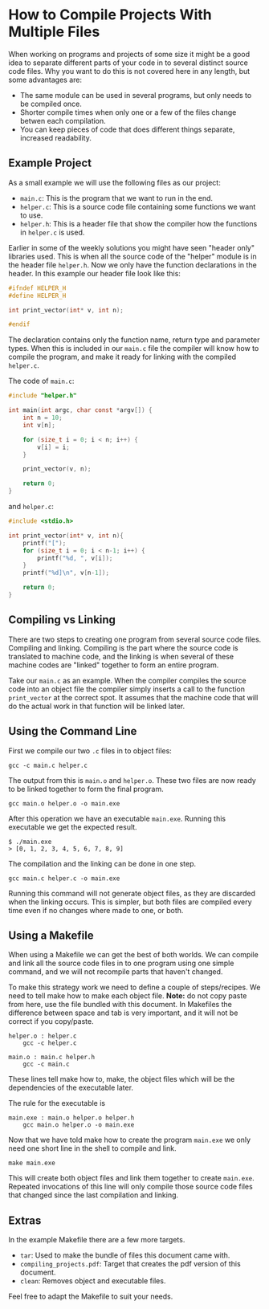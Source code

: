 # How to Compile Projects With Multiple Files

When working on programs and projects of some size it might be a good idea to separate different parts of your code in to several distinct source code files. Why you want to do this is not covered here in any length, but some advantages are:

- The same module can be used in several programs, but only needs to be compiled once.
- Shorter compile times when only one or a few of the files change betwen each compilation.
- You can keep pieces of code that does different things separate, increased readability.

## Example Project
As a small example we will use the following files as our project:

- `main.c`: This is the program that we want to run in the end.
- `helper.c`: This is a source code file containing some functions we want to use.
- `helper.h`: This is a header file that show the compiler how the functions in `helper.c` is used.

Earlier in some of the weekly solutions you might have seen "header only" libraries used. This is when all the source code of the "helper" module is in the header file `helper.h`. Now we only have the function declarations in the header. In this example our header file look like this:

```C
#ifndef HELPER_H
#define HELPER_H

int print_vector(int* v, int n);

#endif
```

The declaration contains only the function name, return type and parameter types. When this is included in our `main.c` file the compiler will know how to compile the program, and make it ready for linking with the compiled `helper.c`.

The code of `main.c`:
```C
#include "helper.h"

int main(int argc, char const *argv[]) {
    int n = 10;
    int v[n];

    for (size_t i = 0; i < n; i++) {
        v[i] = i;
    }

    print_vector(v, n);

    return 0;
}
```

and `helper.c`:
```C
#include <stdio.h>

int print_vector(int* v, int n){
    printf("[");
    for (size_t i = 0; i < n-1; i++) {
        printf("%d, ", v[i]);
    }
    printf("%d]\n", v[n-1]);

    return 0;
}
```

## Compiling vs Linking
There are two steps to creating one program from several source code files. Compiling and linking. Compiling is the part where the source code is translated to machine code, and the linking is when several of these machine codes are "linked" together to form an entire program.

Take our `main.c` as an example. When the compiler compiles the source code into an object file the compiler simply inserts a call to the function `print_vector` at the correct spot. It assumes that the machine code that will do the actual work in that function will be linked later.

## Using the Command Line
First we compile our two `.c` files in to object files:
```
gcc -c main.c helper.c
```
The output from this is `main.o` and `helper.o`. These two files are now ready to be linked together to form the final program.

```
gcc main.o helper.o -o main.exe
```

After this operation we have an executable `main.exe`. Running this executable we get the expected result.
```
$ ./main.exe
> [0, 1, 2, 3, 4, 5, 6, 7, 8, 9]
```

The compilation and the linking can be done in one step.
```
gcc main.c helper.c -o main.exe
```
Running this command will not generate object files, as they are discarded when the linking occurs. This is simpler, but both files are compiled every time even if no changes where made to one, or both.

## Using a Makefile
When using a Makefile we can get the best of both worlds. We can compile and link all the source code files in to one program using one simple command, and we will not recompile parts that haven't changed.

To make this strategy work we need to define a couple of steps/recipes. We need to tell make how to make each object file. **Note:** do not copy paste from here, use the file bundled with this document. In Makefiles the difference between space and tab is very important, and it will not be correct if you copy/paste.
```
helper.o : helper.c
    gcc -c helper.c

main.o : main.c helper.h
    gcc -c main.c
```
These lines tell make how to, make, the object files which will be the dependencies of the executable later.

The rule for the executable is
```
main.exe : main.o helper.o helper.h
    gcc main.o helper.o -o main.exe
```

Now that we have told make how to create the program `main.exe` we only need one short line in the shell to compile and link.
```
make main.exe
```

This will create both object files and link them together to create `main.exe`. Repeated invocations of this line will only compile those source code files that changed since the last compilation and linking.

## Extras
In the example Makefile there are a few more targets.

- `tar`: Used to make the bundle of files this document came with.
- `compiling_projects.pdf`: Target that creates the pdf version of this document.
- `clean`: Removes object and executable files.

Feel free to adapt the Makefile to suit your needs.
